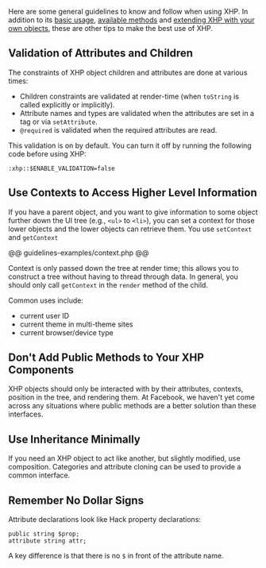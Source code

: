 Here are some general guidelines to know and follow when using XHP. In addition to its [basic usage](basic-usage.md), 
[available methods](methods.md) and [extending XHP with your own objects](extending.md), these are other tips to make the best use of XHP.

## Validation of Attributes and Children

The constraints of XHP object children and attributes are done at various times:
* Children constraints are validated at render-time (when `toString` is called explicitly or implicitly).
* Attribute names and types are validated when the attributes are set in a tag or via `setAttribute`.
* `@required` is validated when the required attributes are read.

This validation is on by default. You can turn it off by running the following code before using XHP:

```Hack
:xhp::$ENABLE_VALIDATION=false
```

## Use Contexts to Access Higher Level Information

If you have a parent object, and you want to give information to some object further down the UI tree (e.g., `<ul>` to `<li>`), you 
can set a context for those lower objects and the lower objects can retrieve them. You use `setContext` and `getContext`

@@ guidelines-examples/context.php @@

Context is only passed down the tree at render time; this allows you to construct a tree without having to thread through data. In 
general, you should only call `getContext` in the `render` method of the child.

Common uses include:
 - current user ID
 - current theme in multi-theme sites
 - current browser/device type

## Don't Add Public Methods to Your XHP Components

XHP objects should only be interacted with by their attributes, contexts, position in the tree, and rendering them. At Facebook, 
we haven't yet come across any situations where public methods are a better solution than these interfaces.

## Use Inheritance Minimally

If you need an XHP object to act like another, but slightly modified, use composition. Categories and attribute cloning can 
be used to provide a common interface.

## Remember No Dollar Signs

Attribute declarations look like Hack property declarations:

```Hack
public string $prop;
attribute string attr;
```

A key difference is that there is no `$` in front of the attribute name.
